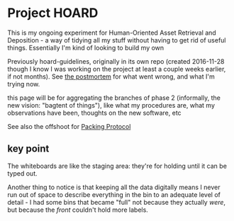 # Project HOARD

This is my ongoing experiment for Human-Oriented Asset Retrieval and Deposition - a way of tidying all my stuff without having to get rid of useful things. Essentially I'm kind of looking to build my own

Previously hoard-guidelines, originally in its own repo (created 2016-11-28 though I know I was working on the project at least a couple weeks earlier, if not months). See [the postmortem][] for what went wrong, and what I'm trying now.

[the postmortem]: q6br5-1ksrc-gv87n-84zyg-1cxje

this page will be for aggregating the branches of phase 2 (informally, the new vision: "bagtent of things"), like what my procedures are, what my observations have been, thoughts on the new software, etc

See also the offshoot for [Packing Protocol][Baggage]

[Baggage]: p7691-2f3dd-r781y-4h3j4-2t4pp

## key point

The whiteboards are like the staging area: they're for holding until it can be typed out.

Another thing to notice is that keeping all the data digitally means I never run out of space to describe everything in the bin to an adequate level of detail - I had some bins that became "full" not because they actually *were*, but because the *front* couldn't hold more labels.
